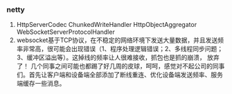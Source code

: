 ### netty 
1. HttpServerCodec ChunkedWriteHandler HttpObjectAggregator WebSocketServerProtocolHandler  
2. websocket基于TCP协议，在不稳定的网络环境下发送大量数据，并且发送频率非常高，很可能会出现错误（1、程序处理逻辑错误；2、多线程同步问题；3、缓冲区溢出等）。这掉线的频率让人很难接收，抓包也是抓的崩溃， 放弃了！ 几个同事之间可能也都踢了好几周的皮球，呵呵，感觉对不起公司的同事们。首先让客户端和设备端全部添加了断线重连、优化设备端发送频率、服务端缓存一些消息。  